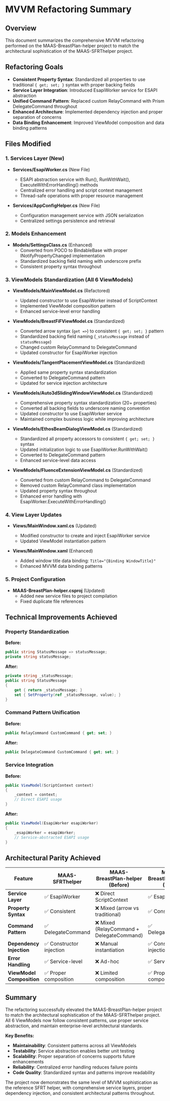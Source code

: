 # MVVM Refactoring Summary

## Overview
This document summarizes the comprehensive MVVM refactoring performed on the MAAS-BreastPlan-helper project to match the architectural sophistication of the MAAS-SFRThelper project.

## Refactoring Goals
- **Consistent Property Syntax**: Standardized all properties to use traditional `{ get; set; }` syntax with proper backing fields
- **Service Layer Integration**: Introduced EsapiWorker service for ESAPI abstraction
- **Unified Command Pattern**: Replaced custom RelayCommand with Prism DelegateCommand throughout
- **Enhanced Architecture**: Implemented dependency injection and proper separation of concerns
- **Data Binding Enhancement**: Improved ViewModel composition and data binding patterns

## Files Modified

### 1. Services Layer (New)
- **Services/EsapiWorker.cs** (New File)
  - ESAPI abstraction service with Run(), RunWithWait(), ExecuteWithErrorHandling() methods
  - Centralized error handling and script context management
  - Thread-safe operations with proper resource management

- **Services/AppConfigHelper.cs** (New File)
  - Configuration management service with JSON serialization
  - Centralized settings persistence and retrieval

### 2. Models Enhancement
- **Models/SettingsClass.cs** (Enhanced)
  - Converted from POCO to BindableBase with proper INotifyPropertyChanged implementation
  - Standardized backing field naming with underscore prefix
  - Consistent property syntax throughout

### 3. ViewModels Standardization (All 6 ViewModels)
- **ViewModels/MainViewModel.cs** (Refactored)
  - Updated constructor to use EsapiWorker instead of ScriptContext
  - Implemented ViewModel composition pattern
  - Enhanced service-level error handling

- **ViewModels/BreastFiFViewModel.cs** (Standardized)
  - Converted arrow syntax (`get =>`) to consistent `{ get; set; }` pattern
  - Standardized backing field naming (`_statusMessage` instead of `statusMessage`)
  - Changed custom RelayCommand to DelegateCommand
  - Updated constructor for EsapiWorker injection

- **ViewModels/TangentPlacementViewModel.cs** (Standardized)
  - Applied same property syntax standardization
  - Converted to DelegateCommand pattern
  - Updated for service injection architecture

- **ViewModels/Auto3dSlidingWindowViewModel.cs** (Standardized)
  - Comprehensive property syntax standardization (20+ properties)
  - Converted all backing fields to underscore naming convention
  - Updated constructor to use EsapiWorker service
  - Maintained complex business logic while improving architecture

- **ViewModels/EthosBeamDialogViewModel.cs** (Standardized)
  - Standardized all property accessors to consistent `{ get; set; }` syntax
  - Updated initialization logic to use EsapiWorker.RunWithWait()
  - Converted to DelegateCommand pattern
  - Enhanced service-level data access

- **ViewModels/FluenceExtensionViewModel.cs** (Standardized)
  - Converted from custom RelayCommand to DelegateCommand
  - Removed custom RelayCommand class implementation
  - Updated property syntax throughout
  - Enhanced error handling with EsapiWorker.ExecuteWithErrorHandling()

### 4. View Layer Updates
- **Views/MainWindow.xaml.cs** (Updated)
  - Modified constructor to create and inject EsapiWorker service
  - Updated ViewModel instantiation pattern

- **Views/MainWindow.xaml** (Enhanced)
  - Added window title data binding: `Title="{Binding WindowTitle}"`
  - Enhanced MVVM data binding patterns

### 5. Project Configuration
- **MAAS-BreastPlan-helper.csproj** (Updated)
  - Added new service files to project compilation
  - Fixed duplicate file references

## Technical Improvements Achieved

### Property Standardization
**Before:**
```csharp
public string StatusMessage => statusMessage;
private string statusMessage;
```

**After:**
```csharp
private string _statusMessage;
public string StatusMessage
{
    get { return _statusMessage; }
    set { SetProperty(ref _statusMessage, value); }
}
```

### Command Pattern Unification
**Before:**
```csharp
public RelayCommand CustomCommand { get; set; }
```

**After:**
```csharp
public DelegateCommand CustomCommand { get; set; }
```

### Service Integration
**Before:**
```csharp
public ViewModel(ScriptContext context)
{
    _context = context;
    // Direct ESAPI usage
}
```

**After:**
```csharp
public ViewModel(EsapiWorker esapiWorker)
{
    _esapiWorker = esapiWorker;
    // Service-abstracted ESAPI usage
}
```

## Architectural Parity Achieved

| Feature | MAAS-SFRThelper | MAAS-BreastPlan-helper (Before) | MAAS-BreastPlan-helper (After) |
|---------|-----------------|----------------------------------|--------------------------------|
| **Service Layer** | ✅ EsapiWorker | ❌ Direct ScriptContext | ✅ EsapiWorker |
| **Property Syntax** | ✅ Consistent | ❌ Mixed (arrow vs traditional) | ✅ Consistent |
| **Command Pattern** | ✅ DelegateCommand | ❌ Mixed (RelayCommand + DelegateCommand) | ✅ DelegateCommand |
| **Dependency Injection** | ✅ Constructor injection | ❌ Manual instantiation | ✅ Constructor injection |
| **Error Handling** | ✅ Service-level | ❌ Ad-hoc | ✅ Service-level |
| **ViewModel Composition** | ✅ Proper composition | ❌ Limited composition | ✅ Proper composition |

## Summary
The refactoring successfully elevated the MAAS-BreastPlan-helper project to match the architectural sophistication of the MAAS-SFRThelper project. All 6 ViewModels now follow consistent patterns, use proper service abstraction, and maintain enterprise-level architectural standards.

**Key Benefits:**
- **Maintainability**: Consistent patterns across all ViewModels
- **Testability**: Service abstraction enables better unit testing
- **Scalability**: Proper separation of concerns supports future enhancements
- **Reliability**: Centralized error handling reduces failure points
- **Code Quality**: Standardized syntax and patterns improve readability

The project now demonstrates the same level of MVVM sophistication as the reference SFRT helper, with comprehensive service layers, proper dependency injection, and consistent architectural patterns throughout. 